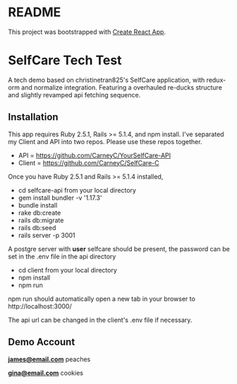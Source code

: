# README

This project was bootstrapped with [Create React App](https://github.com/facebookincubator/create-react-app).

# SelfCare Tech Test
A tech demo based on christinetran825's SelfCare application, with redux-orm and normalize integration.
Featuring a overhauled re-ducks structure and slightly revamped api fetching sequence.

## Installation
This app requires Ruby 2.5.1, Rails >= 5.1.4, and npm install. I've separated my Client and API into two repos. Please use these repos together.

* API = https://github.com/CarneyC/YourSelfCare-API
* Client = https://github.com/CarneyC/SelfCare-C 

Once you have Ruby 2.5.1 and Rails >= 5.1.4 installed,

* cd selfcare-api from your local directory
* gem install bundler -v '1.17.3' 
* bundle install
* rake db:create
* rails db:migrate
* rails db:seed
* rails server -p 3001

A postgre server with **user** selfcare should be present, the password can be set in the .env file in the api directory

* cd client from your local directory
* npm install
* npm run

npm run should automatically open a new tab in your browser to http://localhost:3000/

The api url can be changed in the client's .env file if necessary.

## Demo Account
**james@email.com**
peaches

**gina@email.com**
cookies



